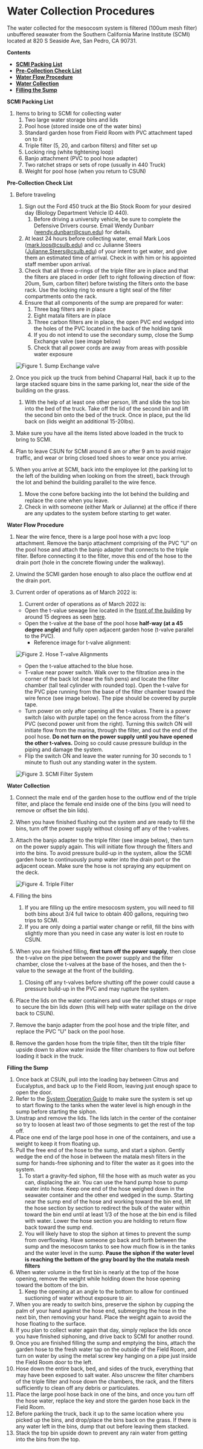 # Water Collection Procedures

The water collected for the mesocosm system is filtered (100um mesh filter) unbuffered seawater from the Southern California Marine Institute (SCMI) located at 820 S Seaside Ave, San Pedro, CA 90731.

**Contents**  
- [**SCMI Packing List**](#packing_list)  
- [**Pre-Collection Check List**](#check_list)  
- [**Water Flow Procedure**](#water_flow)  
- [**Water Collection**](#water_collection)  
- [**Filling the Sump**](#filling_the_sump)  


<a name="packing_list"></a> **SCMI Packing List**  

1. Items to bring to SCMI for collecting water
    1. Two large water storage bins and lids
    1. Pool hose (stored inside one of the water bins)
    1. Standard garden hose from Field Room with PVC attachment taped on to it
    1. Triple filter (5, 20, and carbon filters) and filter set up
    1. Locking ring (white tightening loop)
    1. Banjo attachment (PVC to pool hose adapter)
    1. Two ratchet straps or sets of rope (usually in 440 Truck)
    1. Weight for pool hose (when you return to CSUN)

<a name="check_list"></a> **Pre-Collection Check List**  

1. Before traveling
    1. Sign out the Ford 450 truck at the Bio Stock Room for your desired day (Biology Department Vehicle ID 440).
        1. Before driving a university vehicle, be sure to complete the Defensive Drivers course.  Email Wendy Dunbarr (wendy.dunbarr@csun.edu) for details.
    1. At least 24 hours before collecting water, email Mark Loos (mark.loos@csulb.edu) and cc Julianne Steers (Julianne.Steers@csulb.edu) of your intent to get water, and give them an estimated time of arrival. Check in with him or his appointed staff member upon arrival.
    1. Check that all three o-rings of the triple filter are in place and that the filters are placed in order (left to right following direction of flow: 20um, 5um, carbon filter) before twisting the filters onto the base rack.  Use the locking ring to ensure a tight seal of the filter compartments onto the rack.
    1. Ensure that all components of the sump are prepared for water:
        1. Three bag filters are in place
        1. Eight matala filters are in place
        1. Three carbon filters are in place, the open PVC end wedged into the holes of the PVC located in the back of the holding tank
        1. If you do not intend to use the secondary sump, close the Sump Exchange valve (see image below)
        1. Check that all power cords are away from areas with possible water exposure
    
    ![Figure 1. Sump Exchange valve](images/Pump_Valve.png)
                
1. Once you pick up the truck from behind Chaparral Hall, back it up to the large stacked square bins in the same parking lot, near the side of the building on the grass.
    1. With the help of at least one other person, lift and slide the top bin into the bed of the truck.  Take off the lid of the second bin and lift the second bin onto the bed of the truck. Once in place, put the lid back on (lids weight an additional 15-20lbs).
1. Make sure you have all the items listed above loaded in the truck to bring to SCMI.
1. Plan to leave CSUN for SCMI around 6 am or after 9 am to avoid major traffic, and wear or bring closed toed shoes to wear once you arrive.
1. When you arrive at SCMI, back into the employee lot (the parking lot to the left of the building when looking on from the street), back through the lot and behind the building parallel to the wire fence.
    1. Move the cone before backing into the lot behind the building and replace the cone when you leave.
    1. Check in with someone (either Mark or Julianne) at the office if there are any updates to the system before starting to get water.

<a name=water_flow></a> **Water Flow Procedure**  

1. Near the wire fence, there is a large pool hose with a pvc loop attachment. Remove the banjo attachment comprising of the PVC "U" on the pool hose and attach the banjo adapter that connects to the triple filter. Before connecting it to the filter, move this end of the hose to the drain port (hole in the concrete flowing under the walkway).
1. Unwind the SCMI garden hose enough to also place the outflow end at the drain port.
1. Current order of operations as of March 2022 is:
   1. Current order of operations as of March 2022 is:
    * Open the t-value sewage line located in the [front of the building](images/SCMI_SewageLineLocation.png) by around 15 degrees as seen [here](images/SCMI_SewageValve.png). 
    * Open the t-valve at the base of the pool hose **half-way (at a 45 degree angle)** and fully open adjacent garden hose (t-valve parallel to the PVC).
         * Reference image for t-valve alignment:
    
    ![Figure 2. Hose T-valve Alignments](images/SCMI_hose_valves.png)  
    * Open the t-value attached to the blue hose.  
    * T-value near power switch. Walk over to the filtration area in the corner of the back lot (near the fish pens) and locate the filter chamber (tall teal cylinder with rounded top).  Open the t-valve for the PVC pipe running from the base of the filter chamber toward the wire fence (see image below). The pipe should be covered by purple tape. 
    * Turn power on only after opening all the t-values. There is a power switch (also with purple tape) on the fence across from the filter's PVC (second power unit from the right). Turning this switch ON will initiate flow from the marina, through the filter, and out the end of the pool hose. **Do not turn on the power supply until you have opened the other t-valves.** Doing so could cause pressure buildup in the piping and damage the system.
    * Flip the switch ON and leave the water running for 30 seconds to 1 minute to flush out any standing water in the system.

    ![Figure 3. SCMI Filter System](images/SCMI_filter_pvc.png)  

<a name=water_collection></a> **Water Collection**  

1. Connect the male end of the garden hose to the outflow end of the triple filter, and place the female end inside one of the bins (you will need to remove or offset the bin lids).
1. When you have finished flushing out the system and are ready to fill the bins, turn off the power supply without closing off any of the t-valves.
1. Attach the banjo adapter to the triple filter (see image below), then turn on the power supply again. This will initiate flow through the filters and into the bins. To avoid pressure build-up in the system, allow the SCMI garden hose to continuously pump water into the drain port or the adjacent ocean. Make sure the hose is not spraying any equipment on the deck. 

    ![Figure 4. Triple Filter](images/Triple_filter.png)  

1. Filling the bins
    1. If you are filling up the entire mesocosm system, you will need to fill both bins about 3/4 full twice to obtain 400 gallons, requiring two trips to SCMI.
    1. If you are only doing a partial water change or refill, fill the bins with slightly more than you need in case any water is lost en route to CSUN.
1. When you are finished filling, **first turn off the power supply**, then close the t-valve on the pipe between the power supply and the filter chamber, close the t-valves at the base of the hoses, and then the t-value to the sewage at the front of the building. 
    1. Closing off any t-valves before shutting off the power could cause a pressure build-up in the PVC and may rupture the system.
1. Place the lids on the water containers and use the ratchet straps or rope to secure the bin lids down (this will help with water spillage on the drive back to CSUN).
1. Remove the banjo adapter from the pool hose and the triple filter, and replace the PVC "U" back on the pool hose.
1. Remove the garden hose from the triple filter, then tilt the triple filter upside down to allow water inside the filter chambers to flow out before loading it back in the truck.

<a name="filling_the_sump"></a> **Filling the Sump**  

1. Once back at CSUN, pull into the loading bay between Citrus and Eucalyptus, and back up to the Field Room, leaving just enough space to open the door.
1. Refer to the [System Operation Guide](05-system_operation_guide.md) to make sure the system is set up to start flowing to the tanks when the water level is high enough in the sump before starting the siphon. 
1. Unstrap and remove the lids. The lids latch in the center of the container so try to loosen at least two of those segments to get the rest of the top off.
1. Place one end of the large pool hose in one of the containers, and use a weight to keep it from floating up.
1. Pull the free end of the hose to the sump, and start a siphon.  Gently wedge the end of the hose in between the matala mesh filters in the sump for hands-free siphoning and to filter the water as it goes into the system.
    1. To start a gravity-fed siphon, fill the hose with as much water as you can, displacing the air. You can use the hand pump hose to pump water into hose. Keep one end of the hose weighed down in the seawater container and the other end wedged in the sump. Starting near the sump end of the hose and working toward the bin end, lift the hose section by section to redirect the bulk of the water within toward the bin end until at least 1/3 of the hose at the bin end is filled with water. Lower the hose section you are holding to return flow back toward the sump end.
    1. You will likely have to stop the siphon at times to prevent the sump from overflowing. Have someone go back and forth between the sump and the mesocosm tanks to see how much flow is in the tanks and the water level in the sump. **Pause the siphon if the water level is reaching the bottom of the gray board by the the matala mesh filters**
1. When water volume in the first bin is nearly at the top of the hose opening, remove the weight while holding down the hose opening toward the bottom of the bin.
    1. Keep the opening at an angle to the bottom to allow for continued suctioning of water without exposure to air.
1. When you are ready to switch bins, preserve the siphon by cupping the palm of your hand against the hose end, submerging the hose in the next bin, then removing your hand.  Place the weight again to avoid the hose floating to the surface.
1. If you plan to collect water again that day, simply replace the lids once you have finished siphoning, and drive back to SCMI for another round.
1. Once you are finished filling the sump and emptying the bins, attach the garden hose to the fresh water tap on the outside of the Field Room, and turn on water by using the metal screw key hanging on a pipe just inside the Field Room door to the left.
1. Hose down the entire back, bed, and sides of the truck, everything that may have been exposed to salt water. Also unscrew the filter chambers of the triple filter and hose down the chambers, the rack, and the filters sufficiently to clean off any debris or particulates.
1. Place the large pool hose back in one of the bins, and once you turn off the hose water, replace the key and store the garden hose back in the Field Room.
1. Before parking the truck, back it up to the same location where you picked up the bins, and drop/place the bins back on the grass.  If there is any water left in the bins, dump that out before leaving them stacked. 
1. Stack the top bin upside down to prevent any rain water from getting into the bins from the top. 
